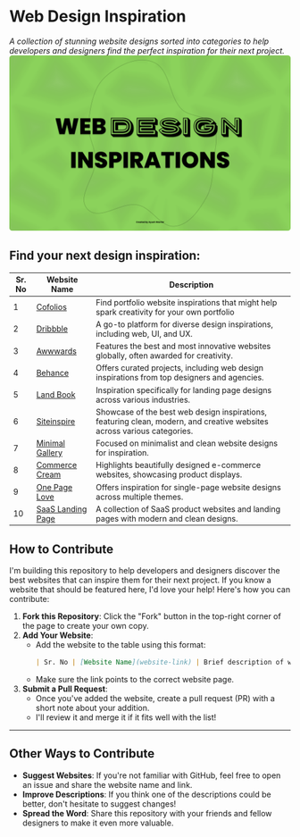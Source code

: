# Web Design Inspiration

*A collection of stunning website designs sorted into categories to help developers and designers find the perfect inspiration for their next project.*
![Web Design Inspiration Thumbnail](/thumbnail.png)

## Find your next design inspiration:

| Sr. No | Website Name                                                                 | Description                                                                                     |
|--------|------------------------------------------------------------------------------|-------------------------------------------------------------------------------------------------|
| 1      | [Cofolios](https://www.cofolios.com/)                                        | Find portfolio website inspirations that might help spark creativity for your own portfolio |
| 2      | [Dribbble](https://dribbble.com/)                                            | A go-to platform for diverse design inspirations, including web, UI, and UX.                   |
| 3      | [Awwwards](https://www.awwwards.com/)                                        | Features the best and most innovative websites globally, often awarded for creativity.         |
| 4      | [Behance](https://www.behance.net/)                                          | Offers curated projects, including web design inspirations from top designers and agencies.    |
| 5      | [Land Book](https://land-book.com/)                                          | Inspiration specifically for landing page designs across various industries.                   |
| 6      | [Siteinspire](https://www.siteinspire.com/)                                  | Showcase of the best web design inspirations, featuring clean, modern, and creative websites across various categories. |
| 7      | [Minimal Gallery](https://minimal.gallery/)                                  | Focused on minimalist and clean website designs for inspiration.                               |
| 8      | [Commerce Cream](https://www.commercecream.com/)                             | Highlights beautifully designed e-commerce websites, showcasing product displays.              |
| 9      | [One Page Love](https://onepagelove.com/)                                    | Offers inspiration for single-page website designs across multiple themes.                     |
| 10     | [SaaS Landing Page](https://saaslandingpage.com/)                            | A collection of SaaS product websites and landing pages with modern and clean designs.         |

## How to Contribute

I'm building this repository to help developers and designers discover the best websites that can inspire them for their next project. If you know a website that should be featured here, I'd love your help! Here's how you can contribute:
1. **Fork this Repository**: Click the "Fork" button in the top-right corner of the page to create your own copy.  
2. **Add Your Website**:  
   - Add the website to the table using this format:  
     ```markdown
     | Sr. No | [Website Name](website-link) | Brief description of what you like about the website or what the website specializes in. |
     ```
   - Make sure the link points to the correct website page.  
3. **Submit a Pull Request**:  
   - Once you've added the website, create a pull request (PR) with a short note about your addition.  
   - I'll review it and merge it if it fits well with the list!

---

## Other Ways to Contribute

- **Suggest Websites**: If you're not familiar with GitHub, feel free to open an issue and share the website name and link.  
- **Improve Descriptions**: If you think one of the descriptions could be better, don't hesitate to suggest changes!  
- **Spread the Word**: Share this repository with your friends and fellow designers to make it even more valuable.
